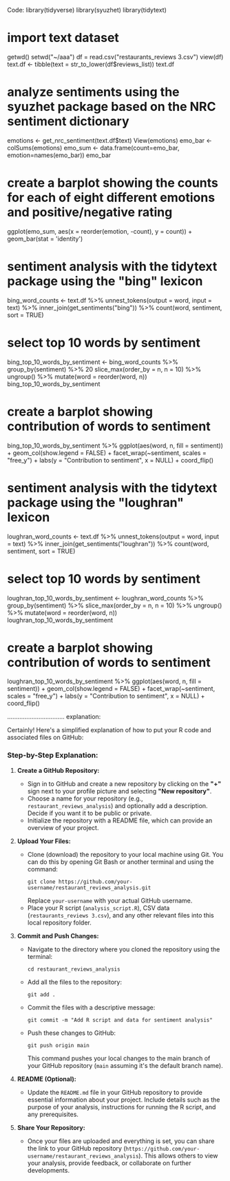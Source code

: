 Code:
library(tidyverse)
library(syuzhet)
library(tidytext)
# import text dataset
getwd()
setwd("~/aaa")
df = read.csv("restaurants_reviews 3.csv")
view(df)
text.df <- tibble(text = str_to_lower(df$reviews_list))
text.df
# analyze sentiments using the syuzhet package based on the NRC sentiment dictionary
emotions <- get_nrc_sentiment(text.df$text)
View(emotions)
emo_bar <- colSums(emotions)
emo_sum <- data.frame(count=emo_bar, emotion=names(emo_bar))
emo_bar
# create a barplot showing the counts for each of eight different emotions and positive/negative rating
ggplot(emo_sum, aes(x = reorder(emotion, -count), y = count)) + 
 geom_bar(stat = 'identity') 
# sentiment analysis with the tidytext package using the "bing" lexicon
bing_word_counts <- text.df %>% unnest_tokens(output = word, input = text) %>%
 inner_join(get_sentiments("bing")) %>%
 count(word, sentiment, sort = TRUE) 
# select top 10 words by sentiment
bing_top_10_words_by_sentiment <- bing_word_counts %>% 
 group_by(sentiment) %>% 
20
 slice_max(order_by = n, n = 10) %>% 
 ungroup() %>% 
 mutate(word = reorder(word, n)) 
bing_top_10_words_by_sentiment
# create a barplot showing contribution of words to sentiment
bing_top_10_words_by_sentiment %>% 
 ggplot(aes(word, n, fill = sentiment)) + 
 geom_col(show.legend = FALSE) + 
 facet_wrap(~sentiment, scales = "free_y") + 
 labs(y = "Contribution to sentiment", x = NULL) + 
 coord_flip() 
# sentiment analysis with the tidytext package using the "loughran" lexicon
loughran_word_counts <- text.df %>% unnest_tokens(output = word, input = text) %>%
 inner_join(get_sentiments("loughran")) %>%
 count(word, sentiment, sort = TRUE) 
# select top 10 words by sentiment
loughran_top_10_words_by_sentiment <- loughran_word_counts %>% 
 group_by(sentiment) %>% 
 slice_max(order_by = n, n = 10) %>% 
 ungroup() %>%
 mutate(word = reorder(word, n))
loughran_top_10_words_by_sentiment
# create a barplot showing contribution of words to sentiment
loughran_top_10_words_by_sentiment %>% 
 ggplot(aes(word, n, fill = sentiment)) + 
 geom_col(show.legend = FALSE) + 
 facet_wrap(~sentiment, scales = "free_y") + 
 labs(y = "Contribution to sentiment", x = NULL) + 
 coord_flip()

 .................................
 explanation:

 Certainly! Here's a simplified explanation of how to put your R code and associated files on GitHub:

### Step-by-Step Explanation:

1. **Create a GitHub Repository:**
   - Sign in to GitHub and create a new repository by clicking on the **"+"** sign next to your profile picture and selecting **"New repository"**.
   - Choose a name for your repository (e.g., `restaurant_reviews_analysis`) and optionally add a description. Decide if you want it to be public or private.
   - Initialize the repository with a README file, which can provide an overview of your project.

2. **Upload Your Files:**
   - Clone (download) the repository to your local machine using Git. You can do this by opening Git Bash or another terminal and using the command:
     ```
     git clone https://github.com/your-username/restaurant_reviews_analysis.git
     ```
     Replace `your-username` with your actual GitHub username.
   - Place your R script (`analysis_script.R`), CSV data (`restaurants_reviews 3.csv`), and any other relevant files into this local repository folder.

3. **Commit and Push Changes:**
   - Navigate to the directory where you cloned the repository using the terminal:
     ```
     cd restaurant_reviews_analysis
     ```
   - Add all the files to the repository:
     ```
     git add .
     ```
   - Commit the files with a descriptive message:
     ```
     git commit -m "Add R script and data for sentiment analysis"
     ```
   - Push these changes to GitHub:
     ```
     git push origin main
     ```
     This command pushes your local changes to the main branch of your GitHub repository (`main` assuming it's the default branch name).

4. **README (Optional):**
   - Update the `README.md` file in your GitHub repository to provide essential information about your project. Include details such as the purpose of your analysis, instructions for running the R script, and any prerequisites.

5. **Share Your Repository:**
   - Once your files are uploaded and everything is set, you can share the link to your GitHub repository (`https://github.com/your-username/restaurant_reviews_analysis`). This allows others to view your analysis, provide feedback, or collaborate on further developments.

